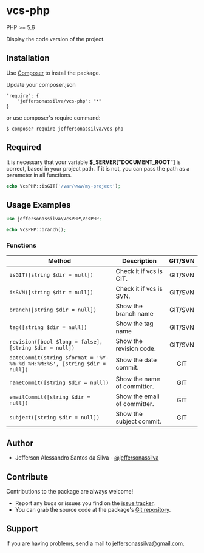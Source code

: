 vcs-php
================

PHP >= 5.6

Display the code version of the project.

Installation
------------

Use [Composer] to install the package.

Update your composer.json

```
"require": {
    "jeffersonassilva/vcs-php": "*"
}
```

or use composer's require command:

```
$ composer require jeffersonassilva/vcs-php
```

Required
-------

It is necessary that your variable **$_SERVER["DOCUMENT_ROOT"]** is correct, based in your project path. If it is not, you can pass the path as a parameter in all functions.

```php
echo VcsPHP::isGIT('/var/www/my-project');
```

Usage Examples
-------

```php
use jeffersonassilva\VcsPHP\VcsPHP;

echo VcsPHP::branch();
```

### Functions

Method                                                                   | Description                  | GIT/SVN
------------------------------------------------------------------------ | ---------------------------- | :-------:
`isGIT([string $dir = null])`                                            | Check it if vcs is GIT.      | GIT/SVN
`isSVN([string $dir = null])`                                            | Check it if vcs is SVN.      | GIT/SVN
`branch([string $dir = null])`                                           | Show the branch name         | GIT/SVN
`tag([string $dir = null])`                                              | Show the tag name            | GIT/SVN
`revision([bool $long = false], [string $dir = null])`                   | Show the revision code.      | GIT/SVN
`dateCommit(string $format = '%Y-%m-%d %H:%M:%S', [string $dir = null])` | Show the date commit.        | GIT
`nameCommit([string $dir = null])`                                       | Show the name of committer.  | GIT
`emailCommit([string $dir = null])`                                      | Show the email of committer. | GIT
`subject([string $dir = null])`                                          | Show the subject commit.     | GIT

Author
-------

* Jefferson Alessandro Santos da Silva - [@jeffersonassilva]

Contribute
----------

Contributions to the package are always welcome!

* Report any bugs or issues you find on the [issue tracker].
* You can grab the source code at the package's [Git repository].

Support
-------

If you are having problems, send a mail to jeffersonassilva@gmail.com.


[Composer]: https://getcomposer.org
[issue tracker]: https://github.com/jeffersonassilva/vcs-php/issues
[Git repository]: https://github.com/jeffersonassilva/vcs-php
[@jeffersonassilva]: https://instagram.com/jeffersonassilva/